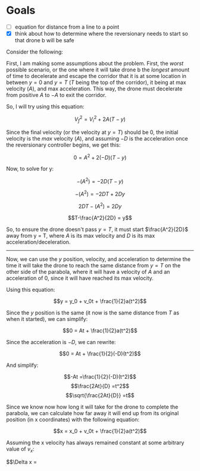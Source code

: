 # Goals

- [ ] equation for distance from a line to a point
- [x] think about how to determine where the reversionary needs to start so that
drone b will be safe

Consider the following:

First, I am making some assumptions about the problem. First, the *worst*
possible scenario, or the one where it will take drone b the *longest* amount
of time to decelerate and escape the corridor that it is at some location in
between $y = 0$ and $y = T$ ($T$ being the top of the corridor), it being at max
velocity ($A$), and max acceleration. This way, the drone must decelerate from
positive $A$ to $-A$ to exit the corridor.

So, I will try using this equation:

$$V_f^2 = V_i^2 + 2A(T-y)$$

Since the final velocity (or the velocity at $y = T$) should be 0, the initial
velocity is the *max* velocity ($A$), and assuming $-D$ is the acceleration once
the reversionary controller begins, we get this: 

$$0 = A^2 + 2 (-D)(T-y)$$

Now, to solve for y: 

$$-(A^2) = -2D(T−y)$$

$$-(A^2) = -2DT+2Dy$$

$$2DT-(A^2) = 2Dy$$

$$T-\frac{A^2}{2D} = y$$

So, to ensure the drone doesn't pass $y = T$, it must start $\frac{A^2}{2D}$
away from y = T, where $A$ is its max velocity and $D$ is its max
acceleration/deceleration.

---

Now, we can use the $y$ position, velocity, and acceleration to determine the
time it will take the drone to reach the same distance from $y=T$ on the other
side of the parabola, where it will have a velocity of $A$ and an acceleration
of 0, since it will have reached its max velocity.

Using this equation:

$$y = y_0 + v_0t + \frac{1}{2}a(t^2)$$

Since the $y$ position is the same (it now is the same distance from $T$ as when
it started), we can simplify:

$$0 = At + \frac{1}{2}a(t^2)$$

Since the acceleration is $-D$, we can rewrite: 

$$0 = At + \frac{1}{2}(-D)(t^2)$$

And simplify:

$$-At =\frac{1}{2}(-D)(t^2)$$
$$\frac{2At}{D} =t^2$$
$$\sqrt{\frac{2At}{D}} =t$$

Since we know now how long it will take for the drone to complete the parabola,
we can calculate how far away it will end up from its original position (in x
coordinates) with the following equation:

$$x = x_0 + v_0t + \frac{1}{2}a(t^2)$$

Assuming the x velocity has always remained constant at some arbitrary value of
$v_x$:

$$\Delta x = 
